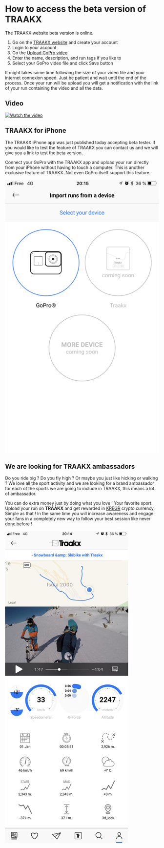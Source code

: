 
# **How to access the beta version of TRAAKX**

The TRAAKX website beta version is online.

1. Go on the [TRAAKX website](http://traakx.com/traakx/) and create your account
2. Login to your account
3. Go the [Upload GoPro video](http://traakx.com/traakx/run/upload_gopro_video)
4. Enter the name, description, and run tags if you like to
5. Select your GoPro video file and click Save button

It might takes some time following the size of your video file and your internet connexion speed. Just be patient and wait until the end of the process. Once your run will be upload you will get a notification with the link of your run containing the video and all the data.

## **Video**

[![Watch the video](https://img.youtube.com/vi/mvj_0NOjsfU/maxresdefault.jpg)](https://youtu.be/mvj_0NOjsfU)

## **TRAAKX for iPhone**

The TRAAKX iPhone app was just published today accepting beta tester. If you would like to test the feature of TRAAKX you can contact us and we will give you a link to test the beta version.

Connect your GoPro with the TRAAKX app and upload your run directly from your iPhone without having to touch a computer. This is another exclusive feature of TRAAKX. Not even GoPro itself support this feature.

![TRAAKX iPhone GoPro](images/traakx/TRAAKX-iphone-gopro.png)

## **We are looking for TRAAKX ambassadors**

Do you ride big ? Do you fly high ? Or maybe you just like hicking or walking ? We love all the sport activity and we are looking for a brand ambassador for each of the sports we are going to include in TRAAKX, this means a lot of ambassador.

You can do extra money just by doing what you love ! Your favorite sport. Upload your run on **TRAAKX** and get rewarded in [KREGR](http://bloc.money) crypto currency. Simple as that ! In the same time you will increase awareness and engage your fans in a completely new way to follow your best session like never done before !

![TRAAKX iPhone Beta](images/traakx/TRAAKX-iphone-beta.jpg)